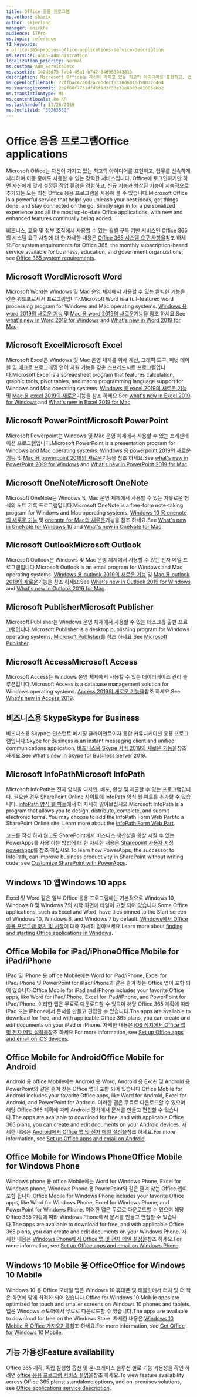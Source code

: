 ```yaml
---
title: Office 응용 프로그램
ms.author: sharik
author: skjerland
manager: mnirkhe
audience: ITPro
ms.topic: reference
f1_keywords:
- office-365-proplus-office-applications-service-description
ms.service: o365-administration
localization_priority: Normal
ms.custom: Adm_ServiceDesc
ms.assetid: 142d5d73-fac4-45a1-b742-846953943813
description: Microsoft Office는 자신이 가지고 있는 최고의 아이디어를 표현하고, 업무를 신속하게 처리하며 이동 중에도 사용할 수 있는 강력한 서비스입니다. Office에 로그인하기만 하면 자신에게 맞게 설정된 작업 환경을 경험하고, 신규 기능과 향상된 기능이 지속적으로 추가되는 모든 최신 Office 응용 프로그램을 사용해 볼 수 있습니다.
ms.openlocfilehash: 72ffbac42a0d2a2ebdecf9316d6016d50022d464
ms.sourcegitcommit: 2b9f68f7731dfd6f9d3f33e31e6303e81985ebb2
ms.translationtype: MT
ms.contentlocale: ko-KR
ms.lasthandoff: 11/26/2019
ms.locfileid: "39263552"
---
```

# <a name="office-applications"></a><span data-ttu-id="50f08-104">Office 응용 프로그램</span><span class="sxs-lookup"><span data-stu-id="50f08-104">Office applications</span></span>

<span data-ttu-id="50f08-p102">Microsoft Office는 자신이 가지고 있는 최고의 아이디어를 표현하고, 업무를 신속하게 처리하며 이동 중에도 사용할 수 있는 강력한 서비스입니다. Office에 로그인하기만 하면 자신에게 맞게 설정된 작업 환경을 경험하고, 신규 기능과 향상된 기능이 지속적으로 추가되는 모든 최신 Office 응용 프로그램을 사용해 볼 수 있습니다.</span><span class="sxs-lookup"><span data-stu-id="50f08-p102">Microsoft Office is a powerful service that helps you unleash your best ideas, get things done, and stay connected on the go. Simply sign in for a personalized experience and all the most up-to-date Office applications, with new and enhanced features continually being added.</span></span>
  
<span data-ttu-id="50f08-107">비즈니스, 교육 및 정부 조직에서 사용할 수 있는 월별 구독 기반 서비스인 Office 365의 시스템 요구 사항에 대 한 자세한 내용은 [Office 365 시스템 요구 사항을](https://products.office.com/office-system-requirements/#Office365forBEG)참조 하세요.</span><span class="sxs-lookup"><span data-stu-id="50f08-107">For system requirements for Office 365, the monthly subscription-based service available for business, education, and government organizations, see [Office 365 system requirements](https://products.office.com/office-system-requirements/#Office365forBEG).</span></span>
  
## <a name="microsoft-word"></a><span data-ttu-id="50f08-108">Microsoft Word</span><span class="sxs-lookup"><span data-stu-id="50f08-108">Microsoft Word</span></span>

<span data-ttu-id="50f08-109">Microsoft Word는 Windows 및 Mac 운영 체제에서 사용할 수 있는 완벽한 기능을 갖춘 워드프로세서 프로그램입니다.</span><span class="sxs-lookup"><span data-stu-id="50f08-109">Microsoft Word is a full-featured word processing program for Windows and Mac operating systems.</span></span> <span data-ttu-id="50f08-110">[Windows 용 word 2019의 새로운 기능](https://support.office.com/article/what-s-new-in-word-2019-for-windows-d3d31e5e-2bb8-4433-80bb-08279beef4b3) 및 [Mac 용 word 2019의 새로운](https://support.office.com/article/what-s-new-in-word-2019-for-mac-247e0cd4-a758-4b42-a157-42eb8853aef5)기능을 참조 하세요.</span><span class="sxs-lookup"><span data-stu-id="50f08-110">See [what's new in Word 2019 for Windows](https://support.office.com/article/what-s-new-in-word-2019-for-windows-d3d31e5e-2bb8-4433-80bb-08279beef4b3) and [What's new in Word 2019 for Mac](https://support.office.com/article/what-s-new-in-word-2019-for-mac-247e0cd4-a758-4b42-a157-42eb8853aef5).</span></span>
  
## <a name="microsoft-excel"></a><span data-ttu-id="50f08-111">Microsoft Excel</span><span class="sxs-lookup"><span data-stu-id="50f08-111">Microsoft Excel</span></span>

<span data-ttu-id="50f08-112">Microsoft Excel은 Windows 및 Mac 운영 체제를 위해 계산, 그래픽 도구, 피벗 테이블 및 매크로 프로그래밍 언어 지원 기능을 갖춘 스프레드시트 프로그램입니다.</span><span class="sxs-lookup"><span data-stu-id="50f08-112">Microsoft Excel is a spreadsheet program that features calculation, graphic tools, pivot tables, and macro programming language support for Windows and Mac operating systems.</span></span> <span data-ttu-id="50f08-113">[Windows 용 excel 2019의 새로운 기능](https://support.office.com/article/what-s-new-in-excel-2019-for-windows-5a201203-1155-4055-82a5-82bf0994631f) 및 [Mac 용 excel 2019의 새로운](https://support.office.com/article/what-s-new-in-excel-2019-for-mac-5ce129d3-9e5c-417f-9545-fb6f7b72674d)기능을 참조 하세요.</span><span class="sxs-lookup"><span data-stu-id="50f08-113">See [what's new in Excel 2019 for Windows](https://support.office.com/article/what-s-new-in-excel-2019-for-windows-5a201203-1155-4055-82a5-82bf0994631f) and [What's new in Excel 2019 for Mac](https://support.office.com/article/what-s-new-in-excel-2019-for-mac-5ce129d3-9e5c-417f-9545-fb6f7b72674d).</span></span>
  
## <a name="microsoft-powerpoint"></a><span data-ttu-id="50f08-114">Microsoft PowerPoint</span><span class="sxs-lookup"><span data-stu-id="50f08-114">Microsoft PowerPoint</span></span>

<span data-ttu-id="50f08-115">Microsoft Powerpoint는 Windows 및 Mac 운영 체제에서 사용할 수 있는 프레젠테이션 프로그램입니다.</span><span class="sxs-lookup"><span data-stu-id="50f08-115">Microsoft PowerPoint is a presentation program for Windows and Mac operating systems.</span></span> <span data-ttu-id="50f08-116">[Windows 용 powerpoint 2019의 새로운 기능](https://support.office.com/article/what-s-new-in-powerpoint-2019-for-windows-8355a56a-f643-42d2-8454-784fa9b3d109) 및 [Mac 용 powerpoint 2019의 새로운](https://support.office.com/article/what-s-new-in-powerpoint-2019-for-mac-5038ba79-48c5-40f0-adff-11489e5d6fed)기능을 참조 하세요.</span><span class="sxs-lookup"><span data-stu-id="50f08-116">See [what's new in PowerPoint 2019 for Windows](https://support.office.com/article/what-s-new-in-powerpoint-2019-for-windows-8355a56a-f643-42d2-8454-784fa9b3d109) and [What's new in PowerPoint 2019 for Mac](https://support.office.com/article/what-s-new-in-powerpoint-2019-for-mac-5038ba79-48c5-40f0-adff-11489e5d6fed).</span></span>
  
## <a name="microsoft-onenote"></a><span data-ttu-id="50f08-117">Microsoft OneNote</span><span class="sxs-lookup"><span data-stu-id="50f08-117">Microsoft OneNote</span></span>

<span data-ttu-id="50f08-118">Microsoft OneNote는 Windows 및 Mac 운영 체제에서 사용할 수 있는 자유로운 형식의 노트 기록 프로그램입니다.</span><span class="sxs-lookup"><span data-stu-id="50f08-118">Microsoft OneNote is a free-form note-taking program for Windows and Mac operating systems.</span></span> <span data-ttu-id="50f08-119">[Windows 10 용 onenote의 새로운 기능](https://support.office.com/article/what-s-new-in-onenote-for-windows-10-1477d5de-f4fd-4943-b18a-ff17091161ea) 및 [onenote for Mac의 새로운](https://support.office.com/article/see-what-s-new-in-onenote-for-mac-c82d3f15-252f-452a-89ba-e09fbe418829)기능을 참조 하세요.</span><span class="sxs-lookup"><span data-stu-id="50f08-119">See [What's new in OneNote for Windows 10](https://support.office.com/article/what-s-new-in-onenote-for-windows-10-1477d5de-f4fd-4943-b18a-ff17091161ea) and [What's new in OneNote for Mac](https://support.office.com/article/see-what-s-new-in-onenote-for-mac-c82d3f15-252f-452a-89ba-e09fbe418829).</span></span>
  
## <a name="microsoft-outlook"></a><span data-ttu-id="50f08-120">Microsoft Outlook</span><span class="sxs-lookup"><span data-stu-id="50f08-120">Microsoft Outlook</span></span>

<span data-ttu-id="50f08-121">Microsoft Outlook은 Windows 및 Mac 운영 체제에서 사용할 수 있는 전자 메일 프로그램입니다.</span><span class="sxs-lookup"><span data-stu-id="50f08-121">Microsoft Outlook is an email program for Windows and Mac operating systems.</span></span> <span data-ttu-id="50f08-122">[Windows 용 outlook 2019의 새로운 기능](https://support.office.com/article/what-s-new-in-outlook-2019-for-windows-0c64df36-0908-4ff6-a7fc-573a62800525) 및 [Mac 용 outlook 2019의 새로운](https://support.office.com/article/what-s-new-in-outlook-2019-for-mac-05736033-f99e-4cb2-88aa-01e979b0736b)기능을 참조 하세요.</span><span class="sxs-lookup"><span data-stu-id="50f08-122">See [What's new in Outlook 2019 for Windows](https://support.office.com/article/what-s-new-in-outlook-2019-for-windows-0c64df36-0908-4ff6-a7fc-573a62800525) and [What's new in Outlook 2019 for Mac](https://support.office.com/article/what-s-new-in-outlook-2019-for-mac-05736033-f99e-4cb2-88aa-01e979b0736b).</span></span>
  
## <a name="microsoft-publisher"></a><span data-ttu-id="50f08-123">Microsoft Publisher</span><span class="sxs-lookup"><span data-stu-id="50f08-123">Microsoft Publisher</span></span>

<span data-ttu-id="50f08-124">Microsoft Publisher는 Windows 운영 체제에서 사용할 수 있는 데스크톱 출판 프로그램입니다.</span><span class="sxs-lookup"><span data-stu-id="50f08-124">Microsoft Publisher is a desktop publishing program for Windows operating systems.</span></span> <span data-ttu-id="50f08-125">[Microsoft Publisher](https://products.office.com/publisher)를 참조 하세요.</span><span class="sxs-lookup"><span data-stu-id="50f08-125">See [Microsoft Publisher](https://products.office.com/publisher).</span></span>
  
## <a name="microsoft-access"></a><span data-ttu-id="50f08-126">Microsoft Access</span><span class="sxs-lookup"><span data-stu-id="50f08-126">Microsoft Access</span></span>

<span data-ttu-id="50f08-127">Microsoft Access는 Windows 운영 체제에서 사용할 수 있는 데이터베이스 관리 솔루션입니다.</span><span class="sxs-lookup"><span data-stu-id="50f08-127">Microsoft Access is a database management solution for Windows operating systems.</span></span> <span data-ttu-id="50f08-128">[Access 2019의 새로운 기능을](https://support.office.com/article/what-s-new-in-access-2019-f52c5317-3494-4105-9c56-5a2abb8e0f87)참조 하세요.</span><span class="sxs-lookup"><span data-stu-id="50f08-128">See [What's new in Access 2019](https://support.office.com/article/what-s-new-in-access-2019-f52c5317-3494-4105-9c56-5a2abb8e0f87).</span></span>
  
## <a name="skype-for-business"></a><span data-ttu-id="50f08-129">비즈니스용 Skype</span><span class="sxs-lookup"><span data-stu-id="50f08-129">Skype for Business</span></span>

<span data-ttu-id="50f08-130">비즈니스용 Skype는 인스턴트 메시징 클라이언트이자 통합 커뮤니케이션 응용 프로그램입니다.</span><span class="sxs-lookup"><span data-stu-id="50f08-130">Skype for Business is an instant messaging client and unified communications application.</span></span> <span data-ttu-id="50f08-131">[비즈니스용 Skype 서버 2019의 새로운 기능을](https://docs.microsoft.com/skypeforbusiness/whats-new)참조 하세요.</span><span class="sxs-lookup"><span data-stu-id="50f08-131">See [What's new in Skype for Business Server 2019](https://docs.microsoft.com/skypeforbusiness/whats-new).</span></span>
  
## <a name="microsoft-infopath"></a><span data-ttu-id="50f08-132">Microsoft InfoPath</span><span class="sxs-lookup"><span data-stu-id="50f08-132">Microsoft InfoPath</span></span>

<span data-ttu-id="50f08-p111">Microsoft InfoPath는 전자 양식을 디자인, 배포, 완성 및 제출할 수 있는 프로그램입니다. 필요한 경우 SharePoint Online 사이트에 InfoPath 양식 웹 파트를 추가할 수 있습니다. [InfoPath 양식 웹 파트](https://go.microsoft.com/fwlink/p/?LinkId=271687)에서 더 자세히 알아보십시오.</span><span class="sxs-lookup"><span data-stu-id="50f08-p111">Microsoft InfoPath is a program that allows you to design, distribute, complete, and submit electronic forms. You may choose to add the InfoPath Form Web Part to a SharePoint Online site. Learn more about the [InfoPath Form Web Part](https://go.microsoft.com/fwlink/p/?LinkId=271687).</span></span>

<span data-ttu-id="50f08-136">코드를 작성 하지 않고도 SharePoint에서 비즈니스 생산성을 향상 시킬 수 있는 PowerApps를 사용 하는 방법에 대 한 자세한 내용은 [Sharepoint 사용자 지정 powerapps](https://powerapps.microsoft.com/infopath/)를 참조 하십시오.</span><span class="sxs-lookup"><span data-stu-id="50f08-136">To learn how PowerApps, the successor to InfoPath, can improve business productivity in SharePoint without writing code, see [Customize SharePoint with PowerApps](https://powerapps.microsoft.com/infopath/).</span></span>
  
## <a name="windows-10-apps"></a><span data-ttu-id="50f08-137">Windows 10 앱</span><span class="sxs-lookup"><span data-stu-id="50f08-137">Windows 10 apps</span></span>

<span data-ttu-id="50f08-138">Excel 및 Word 같은 일부 Office 응용 프로그램에는 기본적으로 Windows 10, Windows 8 및 Windows 7의 시작 화면에 타일이 고정 되어 있습니다.</span><span class="sxs-lookup"><span data-stu-id="50f08-138">Some Office applications, such as Excel and Word, have tiles pinned to the Start screen of Windows 10, Windows 8, and Windows 7 by default.</span></span> <span data-ttu-id="50f08-139">[Windows에서 Office 응용 프로그램 찾기 및 시작](https://support.office.com/article/can-t-find-office-applications-in-windows-10-windows-8-or-windows-7-907ce545-6ae8-459b-8d9d-de6764a635d6?ocmsassetID=HA103581103&CTT=1&CorrelationId=03707eae-b946-462a-b3c6-f0fc04f55611&ui=en-US&rs=en-US&ad=US#ID0EAABAAA=Windows_8.1_or_Windows_8)에 대해 자세히 알아보세요.</span><span class="sxs-lookup"><span data-stu-id="50f08-139">Learn more about [finding and starting Office applications in Windows](https://support.office.com/article/can-t-find-office-applications-in-windows-10-windows-8-or-windows-7-907ce545-6ae8-459b-8d9d-de6764a635d6?ocmsassetID=HA103581103&CTT=1&CorrelationId=03707eae-b946-462a-b3c6-f0fc04f55611&ui=en-US&rs=en-US&ad=US#ID0EAABAAA=Windows_8.1_or_Windows_8).</span></span>
  
## <a name="office-mobile-for-ipadiphone"></a><span data-ttu-id="50f08-140">Office Mobile for iPad/iPhone</span><span class="sxs-lookup"><span data-stu-id="50f08-140">Office Mobile for iPad/iPhone</span></span>

<span data-ttu-id="50f08-141">IPad 및 iPhone 용 office Mobile에는 Word for iPad/iPhone, Excel for iPad/iPhone 및 PowerPoint for iPad/iPhone과 같은 즐겨 찾는 Office 앱이 포함 되어 있습니다.</span><span class="sxs-lookup"><span data-stu-id="50f08-141">Office Mobile for iPad and iPhone includes your favorite Office apps, like Word for iPad/iPhone, Excel for iPad/iPhone, and PowerPoint for iPad/iPhone.</span></span> <span data-ttu-id="50f08-142">이러한 앱은 무료로 다운로드할 수 있으며 해당 Office 365 계획에 따라 iPad 또는 iPhone에서 문서를 만들고 편집할 수 있습니다.</span><span class="sxs-lookup"><span data-stu-id="50f08-142">The apps are available to download for free, and with applicable Office 365 plans, you can create and edit documents on your iPad or iPhone.</span></span> <span data-ttu-id="50f08-143">자세한 내용은 [iOS 장치에서 Office 앱 및 전자 메일 설정을](https://support.office.com/article/set-up-office-apps-and-email-on-ios-devices-0402b37e-49c4-4419-a030-f34c2013041f?ui=en-US&rs=en-US&ad=US)참조 하세요.</span><span class="sxs-lookup"><span data-stu-id="50f08-143">For more information, see [Set up Office apps and email on iOS devices](https://support.office.com/article/set-up-office-apps-and-email-on-ios-devices-0402b37e-49c4-4419-a030-f34c2013041f?ui=en-US&rs=en-US&ad=US).</span></span>

## <a name="office-mobile-for-android"></a><span data-ttu-id="50f08-144">Office Mobile for Android</span><span class="sxs-lookup"><span data-stu-id="50f08-144">Office Mobile for Android</span></span>

<span data-ttu-id="50f08-145">Android 용 office Mobile에는 Android 용 Word, Android 용 Excel 및 Android 용 PowerPoint와 같은 즐겨 찾는 Office 앱이 포함 되어 있습니다.</span><span class="sxs-lookup"><span data-stu-id="50f08-145">Office Mobile for Android includes your favorite Office apps, like Word for Android, Excel for Android, and PowerPoint for Android.</span></span> <span data-ttu-id="50f08-146">이러한 앱은 무료로 다운로드할 수 있으며 해당 Office 365 계획에 따라 Android 장치에서 문서를 만들고 편집할 수 있습니다.</span><span class="sxs-lookup"><span data-stu-id="50f08-146">The apps are available to download for free, and with applicable Office 365 plans, you can create and edit documents on your Android devices.</span></span> <span data-ttu-id="50f08-147">자세한 내용은 [Android에서 Office 앱 및 전자 메일 설정을](https://support.office.com/article/set-up-office-apps-and-email-on-android-6ef2ebf2-fc2d-474a-be4a-5a801365c87f?ui=en-US&rs=en-US&ad=US)참조 하세요.</span><span class="sxs-lookup"><span data-stu-id="50f08-147">For more information, see [Set up Office apps and email on Android](https://support.office.com/article/set-up-office-apps-and-email-on-android-6ef2ebf2-fc2d-474a-be4a-5a801365c87f?ui=en-US&rs=en-US&ad=US).</span></span>

## <a name="office-mobile-for-windows-phone"></a><span data-ttu-id="50f08-148">Office Mobile for Windows Phone</span><span class="sxs-lookup"><span data-stu-id="50f08-148">Office Mobile for Windows Phone</span></span>

<span data-ttu-id="50f08-149">Windows phone 용 office Mobile에는 Word for Windows Phone, Excel for Windows phone, Windows Phone 용 PowerPoint와 같은 즐겨 찾는 Office 앱이 포함 됩니다.</span><span class="sxs-lookup"><span data-stu-id="50f08-149">Office Mobile for Windows Phone includes your favorite Office apps, like Word for Windows Phone, Excel for Windows Phone, and PowerPoint for Windows Phone.</span></span> <span data-ttu-id="50f08-150">이러한 앱은 무료로 다운로드할 수 있으며 해당 Office 365 계획에 따라 Windows Phone에서 문서를 만들고 편집할 수 있습니다.</span><span class="sxs-lookup"><span data-stu-id="50f08-150">The apps are available to download for free, and with applicable Office 365 plans, you can create and edit documents on your Windows Phone.</span></span> <span data-ttu-id="50f08-151">자세한 내용은 [Windows Phone에서 Office 앱 및 전자 메일 설정을](https://support.office.com/article/set-up-office-apps-and-email-on-windows-phone-9bccc8b8-a321-4d0d-a45e-6e06a3438e43?ui=en-US&rs=en-US&ad=US)참조 하세요.</span><span class="sxs-lookup"><span data-stu-id="50f08-151">For more information, see [Set up Office apps and email on Windows Phone](https://support.office.com/article/set-up-office-apps-and-email-on-windows-phone-9bccc8b8-a321-4d0d-a45e-6e06a3438e43?ui=en-US&rs=en-US&ad=US).</span></span>

## <a name="office-for-windows-10-mobile"></a><span data-ttu-id="50f08-152">Windows 10 Mobile 용 Office</span><span class="sxs-lookup"><span data-stu-id="50f08-152">Office for Windows 10 Mobile</span></span>

<span data-ttu-id="50f08-153">Windows 10 용 Office 모바일 앱은 Windows 10 휴대폰 및 태블릿에서 터치 및 더 작은 화면에 맞게 최적화 되어 있습니다.</span><span class="sxs-lookup"><span data-stu-id="50f08-153">Office for Windows 10 Mobile apps are optimized for touch and smaller screens on Windows 10 phones and tablets.</span></span> <span data-ttu-id="50f08-154">앱은 Windows 스토어에서 무료로 다운로드할 수 있습니다.</span><span class="sxs-lookup"><span data-stu-id="50f08-154">The apps are available to download for free on the Windows Store.</span></span> <span data-ttu-id="50f08-155">자세한 내용은 [Windows 10 Mobile 용 Office 가져오기를](https://products.office.com/mobile/office-mobile-apps-for-windows)참조 하세요.</span><span class="sxs-lookup"><span data-stu-id="50f08-155">For more information, see [Get Office for Windows 10 Mobile](https://products.office.com/mobile/office-mobile-apps-for-windows).</span></span>
  
## <a name="feature-availability"></a><span data-ttu-id="50f08-156">기능 가용성</span><span class="sxs-lookup"><span data-stu-id="50f08-156">Feature availability</span></span>

<span data-ttu-id="50f08-157">Office 365 계획, 독립 실행형 옵션 및 온-프레미스 솔루션 별로 기능 가용성을 확인 하려면 [office 응용 프로그램 서비스 설명을](office-applications-service-description.md)참조 하세요.</span><span class="sxs-lookup"><span data-stu-id="50f08-157">To view feature availability across Office 365 plans, standalone options, and on-premises solutions, see [Office applications service description](office-applications-service-description.md).</span></span>
  